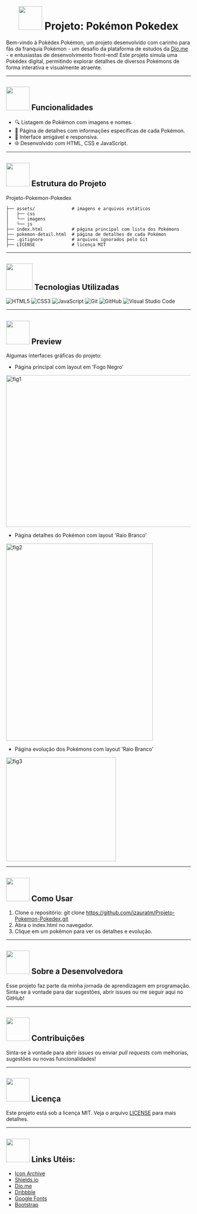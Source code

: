 # <h1 align="center"><img src="https://icons.iconarchive.com/icons/hektakun/pokemon/64/181-Ampharos-icon.png" width="64" height="64"> Projeto: Pokémon Pokedex</h1>

Bem-vindo à Pokédex Pokémon, um projeto desenvolvido com carinho para fãs da franquia Pokémon - um desafio da plataforma de estudos da [Dio.me](https://web.dio.me/) - e entusiastas de desenvolvimento front-end! Este projeto simula uma Pokédex digital, permitindo explorar detalhes de diversos Pokémons de forma interativa e visualmente atraente.

---

## <img src="https://icons.iconarchive.com/icons/hektakun/pokemon/64/061-Poliwhirl-icon.png" width="64" height="64"> Funcionalidades

- 🔍 Listagem de Pokémon com imagens e nomes.
- 📄 Página de detalhes com informações específicas de cada Pokémon.
- 🎨 Interface amigável e responsiva.
- 🌐 Desenvolvido com HTML, CSS e JavaScript.
  
---

## <img src="https://icons.iconarchive.com/icons/hektakun/pokemon/64/366-Clamperl-icon.png" width="64" height="64"> Estrutura do Projeto

Projeto-Pokemon-Pokedex
```
├── assets/              # imagens e arquivos estáticos  
│   ├── css              
│   └── imagens
│   └── js          
├── index.html           # página principal com lista dos Pokémons
├── pokemon-detail.html  # página de detalhes de cada Pokémon
├── .gitignore           # arquivos ignorados pelo Git      
├── LICENSE              # licença MIT

```

---

## <img src="https://icons.iconarchive.com/icons/hektakun/pokemon/72/201-Unown-C-icon.png" width="72" height="72"> Tecnologias Utilizadas

![HTML5](https://img.shields.io/badge/HTML5-E34F26?style=for-the-badge&logo=html5&logoColor=white)
![CSS3](https://img.shields.io/badge/CSS3-1572B6?style=for-the-badge&logo=css3&logoColor=white)
![JavaScript](https://img.shields.io/badge/JavaScript-F7DF1E?style=for-the-badge&logo=javascript&logoColor=black)
![Git](https://img.shields.io/badge/Git-F05032?style=for-the-badge&logo=git&logoColor=white)
![GitHub](https://img.shields.io/badge/GitHub-181717?style=for-the-badge&logo=github&logoColor=white)
![Visual Studio Code](https://img.shields.io/badge/VSCode-007ACC?style=for-the-badge&logo=visual-studio-code&logoColor=white)

---

## <img src="https://icons.iconarchive.com/icons/hektakun/pokemon/64/388-Grotle-icon.png" width="64" height="64"> Preview

Algumas interfaces gráficas do projeto:
- Página principal com layout em 'Fogo Negro'
<img width="800" height="413" alt="fig1" src="https://github.com/user-attachments/assets/357a941a-2bb0-45c0-84ba-7e22da885289" />

- Página detalhes do Pokémon com layout 'Raio Branco'
<img width="400" height="537" alt="fig2" src="https://github.com/user-attachments/assets/acbfce2a-cad1-42be-bed9-2ef2f2a8501a" />

- Página evolução dos Pokémons com layout 'Raio Branco'
<img width="300" height="283" alt="fig3" src="https://github.com/user-attachments/assets/a225b45b-a2bb-4702-88b6-80fa36bb66c1" />

---

## <img src="https://icons.iconarchive.com/icons/hektakun/pokemon/64/184-Azumarill-icon.png" width="64" height="64"> Como Usar

1. Clone o repositório:
git clone https://github.com/izauratm/Projeto-Pokemon-Pokedex.git
2. Abra o index.html no navegador.
3. Clique em um pokémon para ver os detalhes e evolução.

---

## <img src="https://icons.iconarchive.com/icons/hektakun/pokemon/64/480-Uxie-icon.png" width="64" height="64"> Sobre a Desenvolvedora

Esse projeto faz parte da minha jornada de aprendizagem em programação. Sinta-se à vontade para dar sugestões, abrir issues ou me seguir aqui no GitHub!

---
## <img src="https://icons.iconarchive.com/icons/hektakun/pokemon/64/259-Marshtomp-icon.png" width="64" height="64"> Contribuições
Sinta-se à vontade para abrir _issues_ ou enviar _pull requests_ com melhorias, sugestões ou novas funcionalidades!

---

## <img src="https://icons.iconarchive.com/icons/hektakun/pokemon/64/275-Shiftry-icon.png" width="64" height="64"> Licença

Este projeto está sob a licença MIT. Veja o arquivo [LICENSE](LICENSE) para mais detalhes.

---

## <img src="https://icons.iconarchive.com/icons/hektakun/pokemon/64/465-Tangrowth-icon.png" width="64" height="64"> Links Utéis:

- [Icon Archive](https://www.iconarchive.com/)
- [Shields.io](https://shields.io/)
- [Dio.me](https://web.dio.me/)
- [Dribbble](https://dribbble.com/search/pokedex)
- [Google Fonts](https://fonts.google.com/)
- [Bootstrap](https://getbootstrap.com/)



